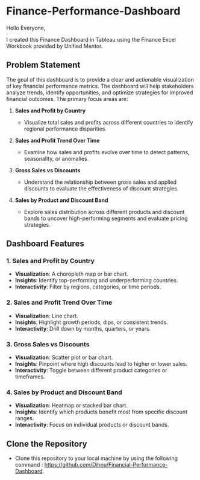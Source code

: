 # Finance-Performance-Dashboard
Hello Everyone,

I created this Finance Dashboard in Tableau using the Finance Excel Workbook provided by Unified Mentor.


## Problem Statement
The goal of this dashboard is to provide a clear and actionable visualization of key financial performance metrics. The dashboard will help stakeholders analyze trends, identify opportunities, and optimize strategies for improved financial outcomes. The primary focus areas are:

1. **Sales and Profit by Country**
   - Visualize total sales and profits across different countries to identify regional performance disparities.

2. **Sales and Profit Trend Over Time**
   - Examine how sales and profits evolve over time to detect patterns, seasonality, or anomalies.

3. **Gross Sales vs Discounts**
   - Understand the relationship between gross sales and applied discounts to evaluate the effectiveness of discount strategies.

4. **Sales by Product and Discount Band**
   - Explore sales distribution across different products and discount bands to uncover high-performing segments and evaluate pricing strategies.

## Dashboard Features

### 1. Sales and Profit by Country
   - **Visualization**: A choropleth map or bar chart.
   - **Insights**: Identify top-performing and underperforming countries.
   - **Interactivity**: Filter by regions, categories, or time periods.

### 2. Sales and Profit Trend Over Time
   - **Visualization**: Line chart.
   - **Insights**: Highlight growth periods, dips, or consistent trends.
   - **Interactivity**: Drill down by months, quarters, or years.

### 3. Gross Sales vs Discounts
   - **Visualization**: Scatter plot or bar chart.
   - **Insights**: Pinpoint where high discounts lead to higher or lower sales.
   - **Interactivity**: Toggle between different product categories or timeframes.

### 4. Sales by Product and Discount Band
   - **Visualization**: Heatmap or stacked bar chart.
   - **Insights**: Identify which products benefit most from specific discount ranges.
   - **Interactivity**: Focus on individual products or discount bands.

## Clone the Repository
- Clone this repository to your local machine by using the following command :
https://github.com/Dihnu/Financial-Performance-Dashboard.

